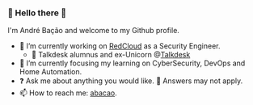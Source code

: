 ### 👋 Hello there 👋

I'm André Bação and welcome to my Github profile.

- 🔭 I’m currently working on [RedCloud](https://github.com/RedCloudTechnology) as a Security Engineer.
  - 🦄 Talkdesk alumnus and ex-Unicorn @[Talkdesk](https://github.com/Talkdesk)
- 🌱 I’m currently focusing my learning on CyberSecurity, DevOps and Home Automation.
- ❓ Ask me about anything you would like. 💬 Answers may not apply.
- 📫 How to reach me: [abacao](https://keybase.io/abacao).
